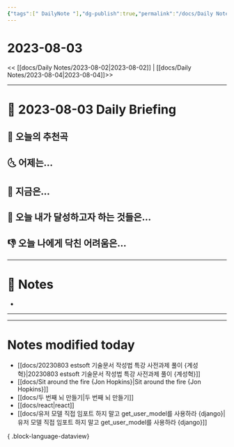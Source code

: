 ```yaml
---
{"tags":[" DailyNote "],"dg-publish":true,"permalink":"/docs/Daily Notes/2023-08-03/","dgPassFrontmatter":true}
---
```



# 2023-08-03

<< [[docs/Daily Notes/2023-08-02\|2023-08-02]] | [[docs/Daily Notes/2023-08-04\|2023-08-04]]>>

---
# 📅 2023-08-03 Daily Briefing

## 🎵 오늘의 추천곡


## 🌜 어제는...


## 🙌 지금은...


## 🚀 오늘 내가 달성하고자 하는 것들은...


## 👎 오늘 나에게 닥친 어려움은...


---

# 📝 Notes

- 

___



---
# Notes modified today

- [[docs/20230803 estsoft 기술문서 작성법 특강 사전과제 풀이 {계성혁}\|20230803 estsoft 기술문서 작성법 특강 사전과제 풀이 {계성혁}]]
- [[docs/Sit around the fire {Jon Hopkins}\|Sit around the fire {Jon Hopkins}]]
- [[docs/두 번째 뇌 만들기\|두 번째 뇌 만들기]]
- [[docs/react\|react]]
- [[docs/유저 모델 직접 임포트 하지 말고 get_user_model를 사용하라 {django}\|유저 모델 직접 임포트 하지 말고 get_user_model를 사용하라 {django}]]

{ .block-language-dataview}
